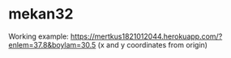 # mekan32
Working example: https://mertkus1821012044.herokuapp.com/?enlem=37.8&boylam=30.5
(x and y coordinates from origin)
